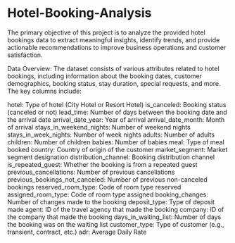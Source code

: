 # Hotel-Booking-Analysis
The primary objective of this project is to analyze the provided hotel bookings data to extract meaningful insights, identify trends, and provide actionable recommendations to improve business operations and customer satisfaction.

Data Overview:
The dataset consists of various attributes related to hotel bookings, including information about the booking dates, customer demographics, booking status, stay duration, special requests, and more. The key columns include:

hotel: Type of hotel (City Hotel or Resort Hotel)
is_canceled: Booking status (canceled or not)
lead_time: Number of days between the booking date and the arrival date
arrival_date_year: Year of arrival
arrival_date_month: Month of arrival
stays_in_weekend_nights: Number of weekend nights
stays_in_week_nights: Number of week nights
adults: Number of adults
children: Number of children
babies: Number of babies
meal: Type of meal booked
country: Country of origin of the customer
market_segment: Market segment designation
distribution_channel: Booking distribution channel
is_repeated_guest: Whether the booking is from a repeated guest
previous_cancellations: Number of previous cancellations
previous_bookings_not_canceled: Number of previous non-canceled bookings
reserved_room_type: Code of room type reserved
assigned_room_type: Code of room type assigned
booking_changes: Number of changes made to the booking
deposit_type: Type of deposit made
agent: ID of the travel agency that made the booking
company: ID of the company that made the booking
days_in_waiting_list: Number of days the booking was on the waiting list
customer_type: Type of customer (e.g., transient, contract, etc.)
adr: Average Daily Rate
